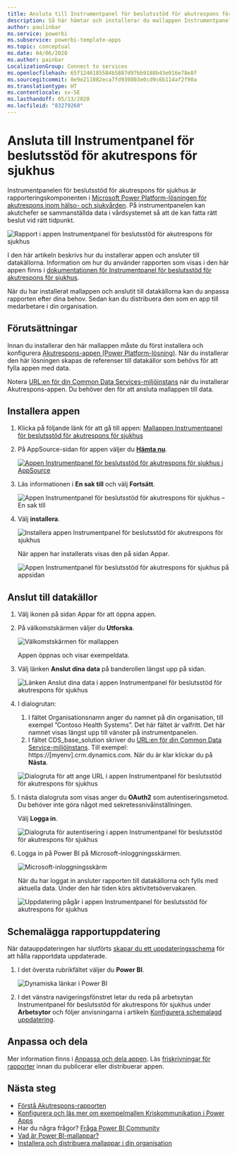 ```yaml
---
title: Ansluta till Instrumentpanel för beslutsstöd för akutrespons för sjukhus
description: Så här hämtar och installerar du mallappen Instrumentpanel för beslutsstöd för akutrespons för sjukhus för COVID-19, och ansluter till data
author: paulinbar
ms.service: powerbi
ms.subservice: powerbi-template-apps
ms.topic: conceptual
ms.date: 04/06/2020
ms.author: painbar
LocalizationGroup: Connect to services
ms.openlocfilehash: 65f1246185584b5887d97bb9188b43e016e78e8f
ms.sourcegitcommit: 0e9e211082eca7fd939803e0cd9c6b114af2f90a
ms.translationtype: HT
ms.contentlocale: sv-SE
ms.lasthandoff: 05/13/2020
ms.locfileid: "83279260"
---
```

# <a name="connect-to-the-hospital-emergency-response-decision-support-dashboard"></a>Ansluta till Instrumentpanel för beslutsstöd för akutrespons för sjukhus
Instrumentpanelen för beslutsstöd för akutrespons för sjukhus är rapporteringskomponenten i [Microsoft Power Platform-lösningen för akutrespons inom hälso- och sjukvården](https://powerapps.microsoft.com/blog/emergency-response-solution-a-microsoft-power-platform-solution-for-healthcare-emergency-response/). På instrumentpanelen kan akutchefer se sammanställda data i vårdsystemet så att de kan fatta rätt beslut vid rätt tidpunkt.

![Rapport i appen Instrumentpanel för beslutsstöd för akutrespons för sjukhus](media/service-connect-to-health-emergency-response/service-health-emergency-response-app-report.png)

I den här artikeln beskrivs hur du installerar appen och ansluter till datakällorna. Information om hur du använder rapporten som visas i den här appen finns i [dokumentationen för Instrumentpanel för beslutsstöd för akutrespons för sjukhus](https://docs.microsoft.com/powerapps/sample-apps/emergency-response/deploy-configure#view-the-power-bi-dashboard).

När du har installerat mallappen och anslutit till datakällorna kan du anpassa rapporten efter dina behov. Sedan kan du distribuera den som en app till medarbetare i din organisation.

## <a name="prerequisites"></a>Förutsättningar

Innan du installerar den här mallappen måste du först installera och konfigurera [Akutrespons-appen (Power Platform-lösning)](https://docs.microsoft.com/powerapps/sample-apps/emergency-response/deploy-configure). När du installerar den här lösningen skapas de referenser till datakällor som behövs för att fylla appen med data.

Notera [URL:en för din Common Data Services-miljöinstans](https://docs.microsoft.com/powerapps/sample-apps/emergency-response/deploy-configure#publish-the-power-bi-dashboard) när du installerar Akutrespons-appen. Du behöver den för att ansluta mallappen till data.

## <a name="install-the-app"></a>Installera appen

1. Klicka på följande länk för att gå till appen: [Mallappen Instrumentpanel för beslutsstöd för akutrespons för sjukhus](https://appsource.microsoft.com/en-us/product/power-bi/pbi-contentpacks.powerapps_healthcare)

1. På AppSource-sidan för appen väljer du [**Hämta nu**](https://appsource.microsoft.com/en-us/product/power-bi/pbi-contentpacks.powerapps_healthcare).

    [![Appen Instrumentpanel för beslutsstöd för akutrespons för sjukhus i AppSource](media/service-connect-to-health-emergency-response/service-health-emergency-response-app-appsource-get-it-now.png)](https://appsource.microsoft.com/en-us/product/power-bi/pbi-contentpacks.powerapps_healthcare)

1. Läs informationen i **En sak till** och välj **Fortsätt**.

    ![Appen Instrumentpanel för beslutsstöd för akutrespons för sjukhus – En sak till](media/service-connect-to-health-emergency-response/service-health-emergency-response-1-more-thing.png)

1. Välj **installera**. 

    ![Installera appen Instrumentpanel för beslutsstöd för akutrespons för sjukhus](media/service-connect-to-health-emergency-response/service-health-emergency-response-select-install.png)

    När appen har installerats visas den på sidan Appar.

   ![Appen Instrumentpanel för beslutsstöd för akutrespons för sjukhus på appsidan](media/service-connect-to-health-emergency-response/service-health-emergency-response-app-apps-page-icon.png)

## <a name="connect-to-data-sources"></a>Anslut till datakällor

1. Välj ikonen på sidan Appar för att öppna appen.

1. På välkomstskärmen väljer du **Utforska**.

   ![Välkomstskärmen för mallappen](media/service-connect-to-health-emergency-response/service-health-emergency-response-app-splash-screen.png)

   Appen öppnas och visar exempeldata.

1. Välj länken **Anslut dina data** på banderollen längst upp på sidan.

   ![Länken Anslut dina data i appen Instrumentpanel för beslutsstöd för akutrespons för sjukhus](media/service-connect-to-health-emergency-response/service-health-emergency-response-app-connect-data.png)

1. I dialogrutan:
   1. I fältet Organisationsnamn anger du namnet på din organisation, till exempel ”Contoso Health Systems”. Det här fältet är valfritt. Det här namnet visas längst upp till vänster på instrumentpanelen.
   1. I fältet CDS_base_solution skriver du [URL:en för din Common Data Service-miljöinstans](https://docs.microsoft.com/powerapps/sample-apps/emergency-response/deploy-configure#publish-the-power-bi-dashboard). Till exempel: https://[myenv].crm.dynamics.com. När du är klar klickar du på **Nästa**.

   ![Dialogruta för att ange URL i appen Instrumentpanel för beslutsstöd för akutrespons för sjukhus](media/service-connect-to-health-emergency-response/service-health-emergency-response-app-url-dialog.png)

1. I nästa dialogruta som visas anger du **OAuth2** som autentiseringsmetod. Du behöver inte göra något med sekretessnivåinställningen.

   Välj **Logga in**.

   ![Dialogruta för autentisering i appen Instrumentpanel för beslutsstöd för akutrespons för sjukhus](media/service-connect-to-health-emergency-response/service-health-emergency-response-app-authentication-dialog.png)

1. Logga in på Power BI på Microsoft-inloggningsskärmen.

   ![Microsoft-inloggningsskärm](media/service-connect-to-health-emergency-response/service-health-emergency-response-app-microsoft-login.png)

   När du har loggat in ansluter rapporten till datakällorna och fylls med aktuella data. Under den här tiden körs aktivitetsövervakaren.

   ![Uppdatering pågår i appen Instrumentpanel för beslutsstöd för akutrespons för sjukhus](media/service-connect-to-health-emergency-response/service-health-emergency-response-app-refresh-monitor.png)

## <a name="schedule-report-refresh"></a>Schemalägga rapportuppdatering

När datauppdateringen har slutförts [skapar du ett uppdateringsschema](../connect-data/refresh-scheduled-refresh.md) för att hålla rapportdata uppdaterade.

1. I det översta rubrikfältet väljer du **Power BI**.

   ![Dynamiska länkar i Power BI](media/service-connect-to-health-emergency-response/service-health-emergency-response-app-powerbi-breadcrumb.png)

1. I det vänstra navigeringsfönstret letar du reda på arbetsytan Instrumentpanel för beslutsstöd för akutrespons för sjukhus under **Arbetsytor** och följer anvisningarna i artikeln [Konfigurera schemalagd uppdatering](../connect-data/refresh-scheduled-refresh.md).

## <a name="customize-and-share"></a>Anpassa och dela

Mer information finns i [Anpassa och dela appen](../connect-data/service-template-apps-install-distribute.md#customize-and-share-the-app). Läs [friskrivningar för rapporter](../create-reports/sample-covid-19-us.md#disclaimers) innan du publicerar eller distribuerar appen.

## <a name="next-steps"></a>Nästa steg
* [Förstå Akutrespons-rapporten](https://docs.microsoft.com/powerapps/sample-apps/emergency-response/deploy-configure#view-the-power-bi-dashboard)
* [Konfigurera och läs mer om exempelmallen Kriskommunikation i Power Apps](https://docs.microsoft.com/powerapps/maker/canvas-apps/sample-crisis-communication-app)
* Har du några frågor? [Fråga Power BI Community](https://community.powerbi.com/)
* [Vad är Power BI-mallappar?](../connect-data/service-template-apps-overview.md)
* [Installera och distribuera mallappar i din organisation](../connect-data/service-template-apps-install-distribute.md)
